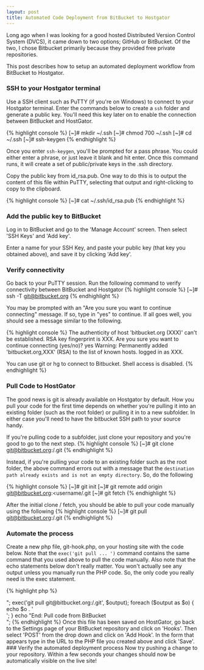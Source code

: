 ```yaml
---
layout: post
title: Automated Code Deployment from BitBucket to Hostgator
---
```


Long ago when I was looking for a good hosted Distributed Version Control System (DVCS), it came down to two options; 
GitHub or BitBucket.  Of the two, I chose Bitbucket primarily because they provided free private repositories.

This post describes how to setup an automated deployment workflow from BitBucket to Hostgator.

### SSH to your Hostgator terminal
Use a SSH client such as PuTTY (if you're on Windows) to connect to your Hostgator terminal. Enter the commands 
below to create a `ssh` folder and generate a public key. You'll need this key later on to enable the connection 
between BitBucket and HostGator.

{% highlight console %}
[~]# mkdir ~/.ssh
[~]# chmod 700 ~/.ssh
[~]# cd ~/.ssh
[~]# ssh-keygen
{% endhighlight %}  

Once you enter `ssh-keygen`, you'll be prompted for a pass phrase. You could either enter a phrase, or just leave it 
blank and hit enter. Once this command runs, it will create a set of public/private keys in the .ssh directory.

Copy the public key from id_rsa.pub.  One way to do this is to output the content of this file within PuTTY, 
selecting that output and right-clicking to copy to the clipboard.

{% highlight console %}
[~]# cat ~/.ssh/id_rsa.pub
{% endhighlight %}  

### Add the public key to BitBucket
Log in to BitBucket and go to the 'Manage Account' screen.  Then select 'SSH Keys' and 'Add key'.

Enter a name for your SSH Key, and paste your public key (that key you obtained above), and save it by 
clicking 'Add key'.

### Verify connectivity
Go back to your PuTTY session. Run the following command to verify connectivity between BitBucket and Hostgator
{% highlight console %}
[~]# ssh -T git@bitbucket.org
{% endhighlight %}  

You may be prompted with an "Are you sure you want to continue connecting" message. If so, type in "yes" to continue. If all goes 
well, you should see a message similar to the following.

{% highlight console %}
The authenticity of host 'bitbucket.org (XXX)' can't be established.
RSA key fingerprint is XXX.
Are you sure you want to continue connecting (yes/no)? yes
Warning: Permanently added 'bitbucket.org,XXX' (RSA) to the list of known hosts.
logged in as XXX.

You can use git or hg to connect to Bitbucket. Shell access is disabled.
{% endhighlight %}

### Pull Code to HostGator 

The good news is git is already available on Hostgator by default.  How you pull your code for the first time 
depends on whether you're pulling it into an existing folder (such as the root folder) or pulling it in to a new 
subfolder. In either case you'll need to have the bitbucket SSH path to your source handy.
 
If you're pulling code to a subfolder, just clone your repository and you're good to go to the next step.
{% highlight console %}
[~]# git clone git@bitbucket.org:<username>/<repositoryname>.git
{% endhighlight %}

Instead, if you're pulling your code to an existing folder such as the root folder, the above command errors out 
with a message that the `destination path already exists and is not an empty directory`. So, do the following

{% highlight console %}
[~]# git init
[~]# git remote add origin git@bitbucket.org:<username/<repositoryname>.git
[~]# git fetch
{% endhighlight %}

After the initial clone / fetch, you should be able to pull your code manually using the following
{% highlight console %}
[~]# git pull git@bitbucket.org:<username>/<repositoryname>.git
{% endhighlight %}

### Automate the process

Create a new php file, git-hook.php, on your hosting site with the code below. Note that the `exec('git pull ... ')` 
command contains the same command that you used above to pull the code manually. Also note that the echo 
statements below don't really matter.  You won't actually see any output unless you manually run the PHP 
code.  So, the only code you really need is the exec statement.

{% highlight php %}
<?php
echo "Begin: Pull code from BitBucket<br/>";
exec('git pull git@bitbucket.org:<username>/<repositoryname>.git', $output);
foreach ($output as $o) {
    echo $o . '<br/>';
}
echo "End: Pull code from BitBucket<br/>";
{% endhighlight %}

Once this file has been saved on HostGator, go back to the Settings page of your BitBucket repository and click
 on 'Hooks'. Then select 'POST' from the drop down and click on 'Add Hook'.  In the form that appears type in the URL
  to the PHP file you created above and click 'Save'.

### Verify the automated deployment process
Now try pushing a change to your repository. Within a few seconds your changes should now be automatically visible 
on the live site!